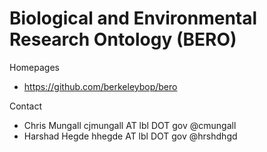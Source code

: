 # Biological and Environmental Research Ontology (BERO)

Homepages
* https://github.com/berkeleybop/bero



Contact
* Chris Mungall cjmungall AT lbl DOT gov @cmungall
* Harshad Hegde hhegde AT lbl DOT gov @hrshdhgd